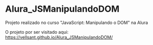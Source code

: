 # Alura_JSManipulandoDOM
Projeto realizado no curso "JavaScript: Manipulando o DOM" na Alura

O projeto por ser visitado aqui: https://vellsant.github.io/Alura_JSManipulandoDOM/
